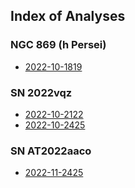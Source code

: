 ## Index of Analyses

### NGC 869 (h Persei)

* [2022-10-1819](./2022-10-1819-NGC_869/index.html)

### SN 2022vqz

* [2022-10-2122](./2022-10-2122-SN_2022vqz/index.html)
* [2022-10-2425](./2022-10-2425-SN_2022vqz/index.html)

### SN AT2022aaco

* [2022-11-2425](./2022-11-2425-SN_AT2022aaco/index.html)
